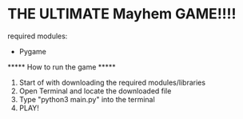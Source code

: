 # THE ULTIMATE Mayhem GAME!!!!

required modules:
- Pygame

***** How to run the game *****
1. Start of with downloading the required modules/libraries
2. Open Terminal and locate the downloaded file
3. Type "python3 main.py" into the terminal
4. PLAY!

